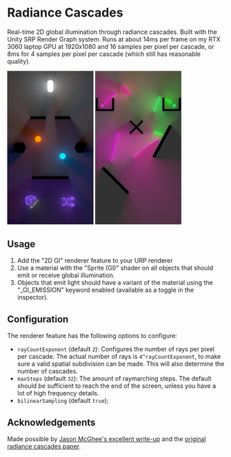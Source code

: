 # Radiance Cascades

Real-time 2D global illumination through radiance cascades. Built with the Unity SRP Render Graph system. Runs at about 14ms per frame on my RTX 3060 laptop GPU at 1920x1080 and 16 samples per pixel per cascade, or 8ms for 4 samples per pixel per cascade (which still has reasonable quality).

<p float="left">
	<img src="Documentation~/Screenshot01.jpg" width="200">
	<img src="Documentation~/Screenshot02.jpg" width="200">
</p>

## Usage

1. Add the "2D GI" renderer feature to your URP renderer
2. Use a material with the "Sprite (GI)" shader on all objects that should emit or receive global illumination.
3. Objects that emit light should have a variant of the material using the "_GI_EMISSION" keyword enabled (available as a toggle in the inspector).


## Configuration

The renderer feature has the following options to configure:

- `rayCountExponent` (default `2`): Configures the number of rays per pixel per cascade. The actual number of rays is `4^rayCountExponent`, to make sure a valid spatial subdivision can be made. This will also determine the number of cascades.
- `maxSteps` (default `32`): The amount of raymarching steps. The default should be sufficient to reach the end of the screen, unless you have a lot of high frequency details.
- `bilinearSampling` (default `true`);


## Acknowledgements 

Made possible by [Jason McGhee's excellent write-up](https://jason.today/rc) and the [original radiance cascades paper](https://github.com/Raikiri/RadianceCascadesPaper).
